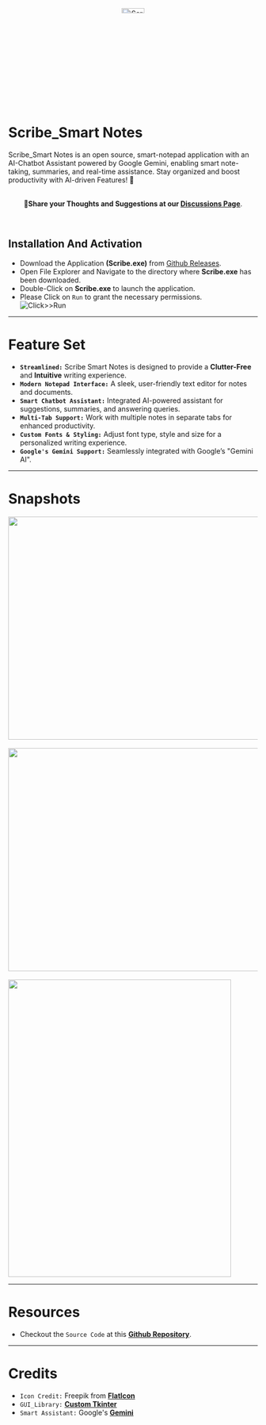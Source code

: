 <div align="center">
  <img src="https://github.com/user-attachments/assets/2cd6d398-5c49-4443-9b2d-6e5ed95d9ac7" alt="Scribe Logo" width="30%" height="5%">
</div>

# Scribe_Smart Notes
Scribe_Smart Notes is an open source, smart-notepad application with an AI-Chatbot Assistant powered by Google Gemini, enabling smart note-taking, summaries, and real-time assistance. Stay organized and boost productivity with AI-driven Features! 🚀<br>
<br>
<div align="center">
  
**📌Share your Thoughts and Suggestions at our [Discussions Page](https://github.com/Yashvant-Chhapwale/Scribe_Smart-Notes/discussions/1)**.
</div>
<br>

## Installation And Activation
- Download the Application **(Scribe.exe)** from [Github Releases](https://github.com/Yashvant-Chhapwale/Scribe_Smart-Notes/releases).
- Open File Explorer and Navigate to the directory where **Scribe.exe** has been downloaded.
- Double-Click on **Scribe.exe** to launch the application.
- Please Click on `Run` to grant the necessary permissions.<br>
  ![Click>>Run](https://github.com/user-attachments/assets/50b946f7-753d-46f4-9669-c9b53d9da1d5)

---

# Feature Set
- **`Streamlined:`** Scribe Smart Notes is designed to provide a **Clutter-Free** and **Intuitive** writing experience.
- **`Modern Notepad Interface:`** A sleek, user-friendly text editor for notes and documents.
- **`Smart Chatbot Assistant:`** Integrated AI-powered assistant for suggestions, summaries, and answering queries.
- **`Multi-Tab Support:`** Work with multiple notes in separate tabs for enhanced productivity.
- **`Custom Fonts & Styling:`** Adjust font type, style and size for a personalized writing experience.
- **`Google's Gemini Support:`** Seamlessly integrated with Google’s "Gemini AI".

---

# Snapshots
<img src="https://github.com/user-attachments/assets/71046b9d-ff13-49d6-bca3-6af9c951104b" width="750" height="450" /><br>
<br>
<img src="https://github.com/user-attachments/assets/250bad89-c42e-433e-ad9f-dafa86977d2e" width="750" height="450" /><br> 
<br>
<img src="https://github.com/user-attachments/assets/2b5e07b0-0429-426a-a23f-5214f0c24473" width="450" height="600" /><br>

---

# Resources
- Checkout the `Source Code` at this **[Github Repository](https://github.com/Yashvant-Chhapwale-Course-Work/Custom-Tkinter)**.

---

# Credits
- `Icon Credit:` Freepik from **[FlatIcon](www.flaticon.com)**
- `GUI_Library:` **[Custom Tkinter](https://pypi.org/project/customtkinter/)**
- `Smart Assistant:` Google's **[Gemini](https://ai.google.dev/gemini-api/docs/quickstart?lang=python)**
